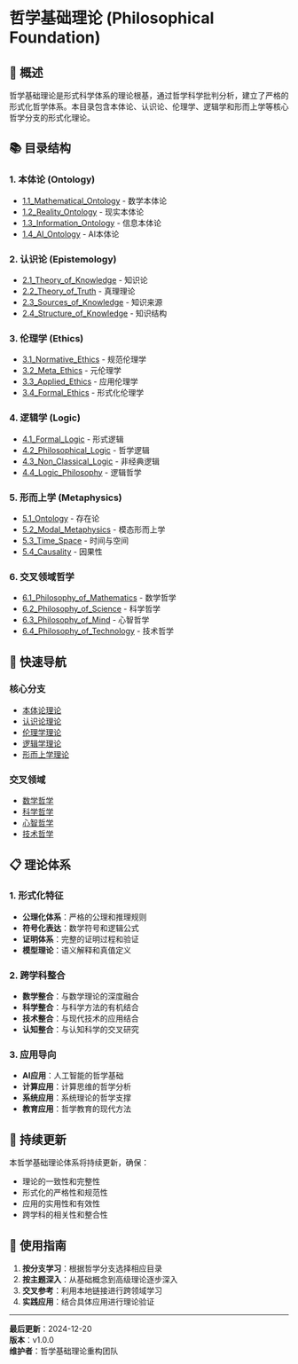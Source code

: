 # 哲学基础理论 (Philosophical Foundation)

## 🎯 **概述**

哲学基础理论是形式科学体系的理论根基，通过哲学科学批判分析，建立了严格的形式化哲学体系。本目录包含本体论、认识论、伦理学、逻辑学和形而上学等核心哲学分支的形式化理论。

## 📚 **目录结构**

### 1. 本体论 (Ontology)
- [1.1_Mathematical_Ontology](./1.1_Mathematical_Ontology/) - 数学本体论
- [1.2_Reality_Ontology](./1.2_Reality_Ontology/) - 现实本体论
- [1.3_Information_Ontology](./1.3_Information_Ontology/) - 信息本体论
- [1.4_AI_Ontology](./1.4_AI_Ontology/) - AI本体论

### 2. 认识论 (Epistemology)
- [2.1_Theory_of_Knowledge](./2.1_Theory_of_Knowledge/) - 知识论
- [2.2_Theory_of_Truth](./2.2_Theory_of_Truth/) - 真理理论
- [2.3_Sources_of_Knowledge](./2.3_Sources_of_Knowledge/) - 知识来源
- [2.4_Structure_of_Knowledge](./2.4_Structure_of_Knowledge/) - 知识结构

### 3. 伦理学 (Ethics)
- [3.1_Normative_Ethics](./3.1_Normative_Ethics/) - 规范伦理学
- [3.2_Meta_Ethics](./3.2_Meta_Ethics/) - 元伦理学
- [3.3_Applied_Ethics](./3.3_Applied_Ethics/) - 应用伦理学
- [3.4_Formal_Ethics](./3.4_Formal_Ethics/) - 形式化伦理学

### 4. 逻辑学 (Logic)
- [4.1_Formal_Logic](./4.1_Formal_Logic/) - 形式逻辑
- [4.2_Philosophical_Logic](./4.2_Philosophical_Logic/) - 哲学逻辑
- [4.3_Non_Classical_Logic](./4.3_Non_Classical_Logic/) - 非经典逻辑
- [4.4_Logic_Philosophy](./4.4_Logic_Philosophy/) - 逻辑哲学

### 5. 形而上学 (Metaphysics)
- [5.1_Ontology](./5.1_Ontology/) - 存在论
- [5.2_Modal_Metaphysics](./5.2_Modal_Metaphysics/) - 模态形而上学
- [5.3_Time_Space](./5.3_Time_Space/) - 时间与空间
- [5.4_Causality](./5.4_Causality/) - 因果性

### 6. 交叉领域哲学
- [6.1_Philosophy_of_Mathematics](./6.1_Philosophy_of_Mathematics/) - 数学哲学
- [6.2_Philosophy_of_Science](./6.2_Philosophy_of_Science/) - 科学哲学
- [6.3_Philosophy_of_Mind](./6.3_Philosophy_of_Mind/) - 心智哲学
- [6.4_Philosophy_of_Technology](./6.4_Philosophy_of_Technology/) - 技术哲学

## 🔗 **快速导航**

### 核心分支
- [本体论理论](./1.1_Mathematical_Ontology/README.md)
- [认识论理论](./2.1_Theory_of_Knowledge/README.md)
- [伦理学理论](./3.1_Normative_Ethics/README.md)
- [逻辑学理论](./4.1_Formal_Logic/README.md)
- [形而上学理论](./5.1_Ontology/README.md)

### 交叉领域
- [数学哲学](./6.1_Philosophy_of_Mathematics/README.md)
- [科学哲学](./6.2_Philosophy_of_Science/README.md)
- [心智哲学](./6.3_Philosophy_of_Mind/README.md)
- [技术哲学](./6.4_Philosophy_of_Technology/README.md)

## 📋 **理论体系**

### 1. 形式化特征
- **公理化体系**：严格的公理和推理规则
- **符号化表达**：数学符号和逻辑公式
- **证明体系**：完整的证明过程和验证
- **模型理论**：语义解释和真值定义

### 2. 跨学科整合
- **数学整合**：与数学理论的深度融合
- **科学整合**：与科学方法的有机结合
- **技术整合**：与现代技术的应用结合
- **认知整合**：与认知科学的交叉研究

### 3. 应用导向
- **AI应用**：人工智能的哲学基础
- **计算应用**：计算思维的哲学分析
- **系统应用**：系统理论的哲学支撑
- **教育应用**：哲学教育的现代方法

## 🔄 **持续更新**

本哲学基础理论体系将持续更新，确保：
- 理论的一致性和完整性
- 形式化的严格性和规范性
- 应用的实用性和有效性
- 跨学科的相关性和整合性

## 📖 **使用指南**

1. **按分支学习**：根据哲学分支选择相应目录
2. **按主题深入**：从基础概念到高级理论逐步深入
3. **交叉参考**：利用本地链接进行跨领域学习
4. **实践应用**：结合具体应用进行理论验证

---

**最后更新**：2024-12-20  
**版本**：v1.0.0  
**维护者**：哲学基础理论重构团队
